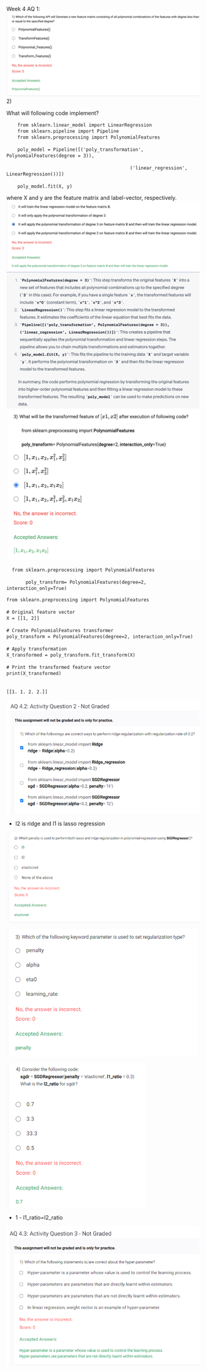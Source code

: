 Week 4 AQ 1: 
![](2023-07-05-08-15-00.png)
2) 

What will following code implement?
```
    from sklearn.linear_model import LinearRegression
    from sklearn.pipeline import Pipeline
    from sklearn.preprocessing import PolynomialFeatures

    poly_model = Pipeline([('poly_transformation', PolynomialFeatures(degree = 3)), 
                                           
                                             ('linear_regression', LinearRegression())])

    poly_model.fit(X, y)
```
where X and y are the feature matrix and label-vector, respectively.
![](2023-07-05-08-16-59.png)
![](2023-07-05-08-19-05.png)
![](2023-07-05-08-19-53.png)
```
  from sklearn.preprocessing import PolynomialFeatures

       poly_transform= PolynomialFeatures(degree=2, interaction_only=True)
```
```
from sklearn.preprocessing import PolynomialFeatures

# Original feature vector
X = [[1, 2]]

# Create PolynomialFeatures transformer
poly_transform = PolynomialFeatures(degree=2, interaction_only=True)

# Apply transformation
X_transformed = poly_transform.fit_transform(X)

# Print the transformed feature vector
print(X_transformed)


[[1. 1. 2. 2.]]
```
![Alt text](image.png)

- l2 is ridge and l1 is lasso regression

![Alt text](image-1.png)

![Alt text](image-2.png)

![Alt text](image-3.png)
- 1 - l1_ratio=l2_ratio

![Alt text](image-4.png)